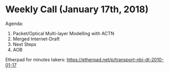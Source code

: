 # Weekly Call (January 17th, 2018)

Agenda:

1) Packet/Optical Multi-layer Modelling with ACTN
2) Merged Internet-Draft
3) Next Steps
4) AOB

Etherpad for minutes takers: https://etherpad.net/p/transport-nbi-dt-2010-01-17
